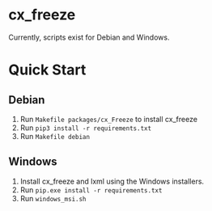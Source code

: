 cx_freeze
=========

Currently, scripts exist for Debian and Windows.


Quick Start
===========

Debian
-------

1. Run `Makefile packages/cx_Freeze` to install cx_freeze
2. Run `pip3 install -r requirements.txt`
3. Run `Makefile debian`


Windows
-------

1. Install cx_freeze and lxml using the Windows installers.
2. Run `pip.exe install -r requirements.txt`
3. Run `windows_msi.sh`

